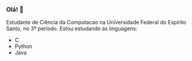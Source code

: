 ### Olá! 👋 ###

Estudante de Ciência da Computacao na Universidade Federal do Espírito Santo, no 3º período.
Estou estudando as linguagens:
* C
* Python
* Java
